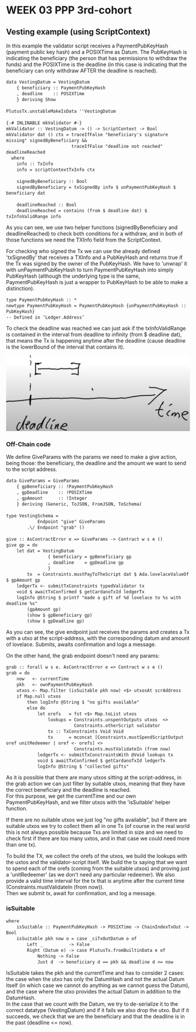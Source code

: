 # WEEK 03 PPP 3rd-cohort

## Vesting example (using ScriptContext)


In this example the validator script receives a PaymentPubKeyHash (payment public key hash) and a POSIXTime as Datum. The PubKeyHash is indicating the beneficiary (the person that has permissions to withdraw the funds) and the POSIXTime is the deadline (in this case is indicating that the beneficiary can only withdraw AFTER the deadline is reached).

```
data VestingDatum = VestingDatum
    { beneficiary :: PaymentPubKeyHash
    , deadline    :: POSIXTime
    } deriving Show

PlutusTx.unstableMakeIsData ''VestingDatum

{-# INLINABLE mkValidator #-}
mkValidator :: VestingDatum -> () -> ScriptContext -> Bool
mkValidator dat () ctx = traceIfFalse "beneficiary's signature missing" signedByBeneficiary &&
                         traceIfFalse "deadline not reached" deadlineReached
  where
    info :: TxInfo
    info = scriptContextTxInfo ctx

    signedByBeneficiary :: Bool
    signedByBeneficiary = txSignedBy info $ unPaymentPubKeyHash $ beneficiary dat

    deadlineReached :: Bool
    deadlineReached = contains (from $ deadline dat) $ txInfoValidRange info
```

As you can see, we use two helper functions (signedByBeneficiary and deadlineReached) to check both conditions for a withdraw, and in both of those functions we need the TXInfo field from the ScriptContext. 

For checking who signed the Tx we can use the already defined 'txSignedBy' that receives a TXInfo and a PubKeyHash and returns true if the Tx was signed by the owner of the PubKeyHash. We have to 'unwrap' it with unPaymentPubKeyHash to turn PaymentPubKeyHash into simply PubKeyHash (although the underlying type is the same, PaymentPubKeyHash is just a wrapper to PubKeyHash to be able to make a distinction).

```
type PaymentPubKeyHash :: *
newtype PaymentPubKeyHash = PaymentPubKeyHash {unPaymentPubKeyHash :: PubKeyHash}
-- Defined in ‘Ledger.Address’
```

To check the deadline was reached we can just ask if the txInfoValidRange is contained in the interval from deadline to infinity (from $ deadline dat), that means the Tx is happening anytime after the deadline (cause deadline is the lowerBound of the interval that contains it).


![Deadline interval](img/deadline-interval.png)



### Off-Chain code

We define GiveParams with the params we need to make a give action, being those: the beneficiary, the deadline and the amount we want to send to the script address.

```
data GiveParams = GiveParams
    { gpBeneficiary :: !PaymentPubKeyHash
    , gpDeadline    :: !POSIXTime
    , gpAmount      :: !Integer
    } deriving (Generic, ToJSON, FromJSON, ToSchema)

type VestingSchema =
            Endpoint "give" GiveParams
        .\/ Endpoint "grab" ()

give :: AsContractError e => GiveParams -> Contract w s e ()
give gp = do
    let dat = VestingDatum
                { beneficiary = gpBeneficiary gp
                , deadline    = gpDeadline gp
                }
        tx  = Constraints.mustPayToTheScript dat $ Ada.lovelaceValueOf $ gpAmount gp
    ledgerTx <- submitTxConstraints typedValidator tx
    void $ awaitTxConfirmed $ getCardanoTxId ledgerTx
    logInfo @String $ printf "made a gift of %d lovelace to %s with deadline %s"
        (gpAmount gp)
        (show $ gpBeneficiary gp)
        (show $ gpDeadline gp)
```

As you can see, the give endpoint just receives the params and creates a Tx with a utxo at the script-address, with the corresponding datum and amount of lovelace. Submits, awaits confirmation and logs a message.

On the other hand, the grab endpoint doesn't need any params:

```
grab :: forall w s e. AsContractError e => Contract w s e ()
grab = do
    now   <- currentTime
    pkh   <- ownPaymentPubKeyHash
    utxos <- Map.filter (isSuitable pkh now) <$> utxosAt scrAddress
    if Map.null utxos
        then logInfo @String $ "no gifts available"
        else do
            let orefs   = fst <$> Map.toList utxos
                lookups = Constraints.unspentOutputs utxos  <>
                          Constraints.otherScript validator
                tx :: TxConstraints Void Void
                tx      = mconcat [Constraints.mustSpendScriptOutput oref unitRedeemer | oref <- orefs] <>
                          Constraints.mustValidateIn (from now)
            ledgerTx <- submitTxConstraintsWith @Void lookups tx
            void $ awaitTxConfirmed $ getCardanoTxId ledgerTx
            logInfo @String $ "collected gifts"
```

As it is possible that there are many utxos sitting at the script-address, in the grab action we can just filter by suitable utxos, meaning that they have the correct beneficiary and the deadline is reached. \
For this purpose, we get the currentTime and our own PaymentPubKeyHash, and we filter utxos with the 'isSuitable' helper function. 

If there are no suitable utxos we just log "no gifts available", but if there are suitable utxos we try to collect them all in one Tx (of course in the real world this is not always possible because Txs are limited in size and we need to check first if there are too many uxtos, and in that case we could need more than one tx).

To build the TX, we collect the orefs of the utxos, we build the lookups with the uxtos and the validator-script itself. We build the tx saying that we want to spend each of the orefs (coming from the suitable utxos) and proving just a 'unitRedeemer' (as we don't need any particular redeemer). We also provide a valid time interval for the tx that is anytime after the current time (Constraints.mustValidateIn (from now)). \
Then we submit tx, await for confirmation, and log a message.

### isSuitable

```
where
    isSuitable :: PaymentPubKeyHash -> POSIXTime -> ChainIndexTxOut -> Bool
    isSuitable pkh now o = case _ciTxOutDatum o of
        Left _          -> False
        Right (Datum e) -> case PlutusTx.fromBuiltinData e of
            Nothing -> False
            Just d  -> beneficiary d == pkh && deadline d <= now
```

IsSuitable takes the pkh and the currentTime and has to consider 2 cases: the case when the utxo has only the DatumHash and not the actual Datum itself (in which case we cannot do anything as we cannot guess the Datum), and the case where the utxo provides the actual Datum in addition to the DatumHash. \
In the case that we count with the Datum, we try to de-serialize it to the correct datatype (VestingDatum) and if it fails we also drop the utxo. But if it succeeds, we check that we are the beneficiary and that the deadline is in the past (deadline <= now).
